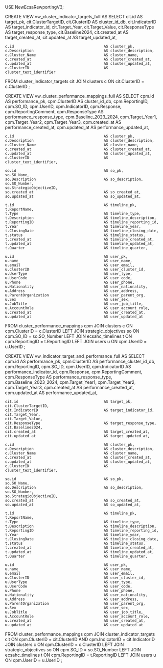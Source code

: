 USE NewEcsaRewportingV3;

CREATE VIEW vw_cluster_indicator_targets_full AS
SELECT
    cit.id                                       AS target_pk,
    cit.ClusterTargetID,
    cit.ClusterID                                AS cluster_id_db,
    cit.IndicatorID                              AS target_indicator_id,
    cit.Target_Year,
    cit.Target_Value,
    cit.ResponseType                             AS target_response_type,
    cit.Baseline2024,
    cit.created_at                               AS target_created_at,
    cit.updated_at                               AS target_updated_at,

    c.id                                         AS cluster_pk,
    c.Description                                AS cluster_description,
    c.Cluster_Name                               AS cluster_name,
    c.created_at                                 AS cluster_created_at,
    c.updated_at                                 AS cluster_updated_at,
    c.ClusterID                                  AS cluster_text_identifier

FROM cluster_indicator_targets cit
JOIN clusters c
   ON cit.ClusterID = c.ClusterID
;


CREATE VIEW vw_cluster_performance_mappings_full AS
SELECT
    cpm.id                                       AS performance_pk,
    cpm.ClusterID                                AS cluster_id_db,
    cpm.ReportingID,
    cpm.SO_ID,
    cpm.UserID,
    cpm.IndicatorID,
    cpm.Response,
    cpm.ReportingComment,
    cpm.ResponseType                             AS performance_response_type,
    cpm.Baseline_2023_2024,
    cpm.Target_Year1,
    cpm.Target_Year2,
    cpm.Target_Year3,
    cpm.created_at                               AS performance_created_at,
    cpm.updated_at                               AS performance_updated_at,

    c.id                                         AS cluster_pk,
    c.Description                                AS cluster_description,
    c.Cluster_Name                               AS cluster_name,
    c.created_at                                 AS cluster_created_at,
    c.updated_at                                 AS cluster_updated_at,
    c.ClusterID                                  AS cluster_text_identifier,

    so.id                                        AS so_pk,
    so.SO_Name,
    so.Description                               AS so_description,
    so.SO_Number,
    so.StrategicObjectiveID,
    so.created_at                                AS so_created_at,
    so.updated_at                                AS so_updated_at,

    t.id                                         AS timeline_pk,
    t.ReportName,
    t.Type                                       AS timeline_type,
    t.Description                                AS timeline_description,
    t.ReportingID                                AS timeline_reporting_id,
    t.Year                                       AS timeline_year,
    t.ClosingDate                                AS timeline_closing_date,
    t.status                                     AS timeline_status,
    t.created_at                                 AS timeline_created_at,
    t.updated_at                                 AS timeline_updated_at,
    t.Quarter                                    AS timeline_quarter,

    u.id                                         AS user_pk,
    u.name                                       AS user_name,
    u.email                                      AS user_email,
    u.ClusterID                                  AS user_cluster_id,
    u.UserType                                   AS user_type,
    u.UserCode                                   AS user_code,
    u.Phone                                      AS user_phone,
    u.Nationality                                AS user_nationality,
    u.Address                                    AS user_address,
    u.ParentOrganization                         AS user_parent_org,
    u.Sex                                        AS user_sex,
    u.JobTitle                                   AS user_job_title,
    u.AccountRole                                AS user_account_role,
    u.created_at                                 AS user_created_at,
    u.updated_at                                 AS user_updated_at

FROM cluster_performance_mappings cpm
JOIN clusters c
   ON cpm.ClusterID = c.ClusterID
LEFT JOIN strategic_objectives so
   ON cpm.SO_ID = so.SO_Number
LEFT JOIN ecsahc_timelines t
   ON cpm.ReportingID = t.ReportingID
LEFT JOIN users u
   ON cpm.UserID = u.UserID
;


CREATE VIEW vw_indicator_target_and_performance_full AS
SELECT
    cpm.id                                       AS performance_pk,
    cpm.ClusterID                                AS performance_cluster_id_db,
    cpm.ReportingID,
    cpm.SO_ID,
    cpm.UserID,
    cpm.IndicatorID                              AS performance_indicator_id,
    cpm.Response,
    cpm.ReportingComment,
    cpm.ResponseType                             AS performance_response_type,
    cpm.Baseline_2023_2024,
    cpm.Target_Year1,
    cpm.Target_Year2,
    cpm.Target_Year3,
    cpm.created_at                               AS performance_created_at,
    cpm.updated_at                               AS performance_updated_at,

    cit.id                                       AS target_pk,
    cit.ClusterTargetID,
    cit.IndicatorID                              AS target_indicator_id,
    cit.Target_Year,
    cit.Target_Value,
    cit.ResponseType                             AS target_response_type,
    cit.Baseline2024,
    cit.created_at                               AS target_created_at,
    cit.updated_at                               AS target_updated_at,

    c.id                                         AS cluster_pk,
    c.Description                                AS cluster_description,
    c.Cluster_Name                               AS cluster_name,
    c.created_at                                 AS cluster_created_at,
    c.updated_at                                 AS cluster_updated_at,
    c.ClusterID                                  AS cluster_text_identifier,

    so.id                                        AS so_pk,
    so.SO_Name,
    so.Description                               AS so_description,
    so.SO_Number,
    so.StrategicObjectiveID,
    so.created_at                                AS so_created_at,
    so.updated_at                                AS so_updated_at,

    t.id                                         AS timeline_pk,
    t.ReportName,
    t.Type                                       AS timeline_type,
    t.Description                                AS timeline_description,
    t.ReportingID                                AS timeline_reporting_id,
    t.Year                                       AS timeline_year,
    t.ClosingDate                                AS timeline_closing_date,
    t.status                                     AS timeline_status,
    t.created_at                                 AS timeline_created_at,
    t.updated_at                                 AS timeline_updated_at,
    t.Quarter                                    AS timeline_quarter,

    u.id                                         AS user_pk,
    u.name                                       AS user_name,
    u.email                                      AS user_email,
    u.ClusterID                                  AS user_cluster_id,
    u.UserType                                   AS user_type,
    u.UserCode                                   AS user_code,
    u.Phone                                      AS user_phone,
    u.Nationality                                AS user_nationality,
    u.Address                                    AS user_address,
    u.ParentOrganization                         AS user_parent_org,
    u.Sex                                        AS user_sex,
    u.JobTitle                                   AS user_job_title,
    u.AccountRole                                AS user_account_role,
    u.created_at                                 AS user_created_at,
    u.updated_at                                 AS user_updated_at

FROM cluster_performance_mappings cpm
JOIN cluster_indicator_targets cit
    ON cpm.ClusterID = cit.ClusterID
   AND cpm.IndicatorID = cit.IndicatorID
JOIN clusters c
   ON cpm.ClusterID = c.ClusterID
LEFT JOIN strategic_objectives so
   ON cpm.SO_ID = so.SO_Number
LEFT JOIN ecsahc_timelines t
   ON cpm.ReportingID = t.ReportingID
LEFT JOIN users u
   ON cpm.UserID = u.UserID
;

